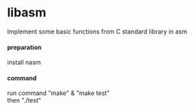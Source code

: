 # libasm
Implement some basic functions from C standard library in asm

#### preparation  
install nasm

#### command  
run command "make" & "make test"  
then "./test"
